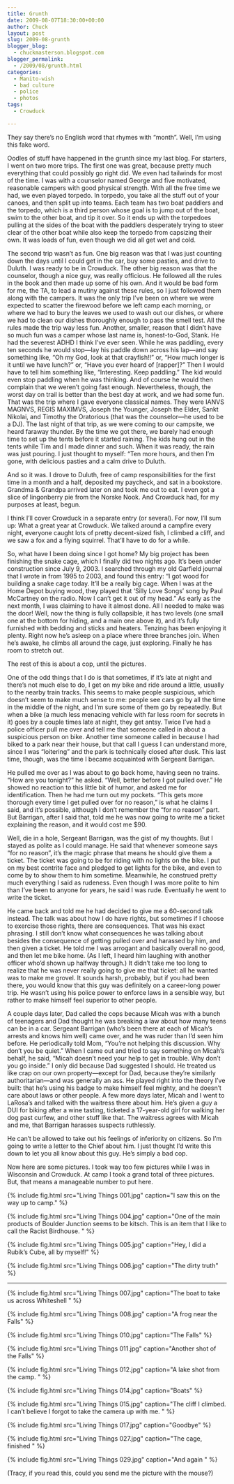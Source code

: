 ```yaml
---
title: Grunth
date: 2009-08-07T18:30:00+00:00
author: Chuck
layout: post
slug: 2009-08-grunth
blogger_blog:
  - chuckmasterson.blogspot.com
blogger_permalink:
  - /2009/08/grunth.html
categories:
  - Manito-wish
  - bad culture
  - police
  - photos
tags:
  - Crowduck

---
```


They say there’s no English word that rhymes with “month”.  Well, I’m using
this fake word.

Oodles of stuff have happened in the grunth since my last blog. For starters, I
went on two more trips. The first one was great, because pretty much everything
that could possibly go right did. We even had tailwinds for most of the time. I
was with a counselor named George and five motivated, reasonable campers with
good physical strength. With all the free time we had, we even played torpedo.
In torpedo, you take all the stuff out of your canoes, and then split up into
teams. Each team has two boat paddlers and the torpedo, which is a third person
whose goal is to jump out of the boat, swim to the other boat, and tip it over.
So it ends up with the torpedoes pulling at the sides of the boat with the
paddlers desperately trying to steer clear of the other boat while also keep
the torpedo from capsizing their own. It was loads of fun, even though we did
all get wet and cold.

The second trip wasn’t as fun. One big reason was that I was just counting down
the days until I could get in the car, buy some pasties, and drive to Duluth. I
was ready to be in Crowduck. The other big reason was that the counselor,
though a nice guy, was really officious. He followed all the rules in the book
and then made up some of his own. And it would be bad form for me, the TA, to
lead a mutiny against these rules, so I just followed them along with the
campers. It was the only trip I’ve been on where we were expected to scatter
the firewood before we left camp each morning, or where we had to bury the
leaves we used to wash out our dishes, or where we had to clean our dishes
thoroughly enough to pass the smell test. All the rules made the trip way less
fun. Another, smaller, reason that I didn’t have so much fun was a camper whose
last name is, honest-to-God, Stank. He had the severest ADHD I think I’ve ever
seen. While he was paddling, every ten seconds he would stop—lay his paddle
down across his lap—and say something like, “Oh my God, look at that
crayfish!!” or, “How much longer is it until we have lunch?” or, “Have you ever
heard of [rapper]?” Then I would have to tell him something like, “Interesting.
Keep paddling.” The kid would even stop paddling when he was thinking. And of
course he would then complain that we weren’t going fast enough.  Nevertheless,
though, the worst day on trail is better than the best day at work, and we had
some fun. That was the trip where I gave everyone classical names. They were
IANVS MAGNVS, REGIS MAXIMVS, Joseph the Younger, Joseph the Elder, Sankt
Nikolai, and Timothy the Oratorious (that was the counselor—he used to be a
DJ). The last night of that trip, as we were coming to our campsite, we heard
faraway thunder. By the time we got there, we barely had enough time to set up
the tents before it started raining. The kids hung out in the tents while Tim
and I made dinner and such. When it was ready, the rain was just pouring. I
just thought to myself: “Ten more hours, and then I’m gone, with delicious
pasties and a calm drive to Duluth.

And so it was. I drove to Duluth, free of camp responsibilities for the first
time in a month and a half, deposited my paycheck, and sat in a bookstore.
Grandma & Grandpa arrived later on and took me out to eat. I even got a slice
of lingonberry pie from the Norske Nook. And Crowduck had, for my purposes at
least, begun.

I think I’ll cover Crowduck in a separate entry (or several). For now,
I’ll sum up: What a great year at Crowduck. We talked around a campfire
every night, everyone caught lots of pretty decent-sized fish, I climbed a
cliff, and we saw a fox and a flying squirrel. That’ll have to do for a
while.

So, what have I been doing since I got home? My big project has been finishing
the snake cage, which I finally did two nights ago. It’s been under
construction since July 9, 2003. I searched through my old Garfield journal
that I wrote in from 1995 to 2003, and found this entry: “I got wood for
building a snake cage today. It’ll be a really big cage. When I was at
the Home Depot buying wood, they played that ‘Silly Love Songs’
song by Paul McCartney on the radio. Now I can’t get it out of my
head.” As early as the next month, I was claiming to have it almost done.
All I needed to make was the door! Well, now the thing is fully collapsible, it
has two levels (one small one at the bottom for hiding, and a main one above
it), and it’s fully furnished with bedding and sticks and heaters.
Tenzing has been enjoying it plenty. Right now he’s asleep on a place
where three branches join. When he’s awake, he climbs all around the
cage, just exploring. Finally he has room to stretch out.

The rest of this is about a cop, until the pictures.

One of the odd things that I do is that sometimes, if it’s late at night
and there’s not much else to do, I get on my bike and ride around a
little, usually to the nearby train tracks. This seems to make people
suspicious, which doesn’t seem to make much sense to me: people see cars
go by all the time in the middle of the night, and I’m sure some of them
go by repeatedly. But when a bike (a much less menacing vehicle with far less
room for secrets in it) goes by a couple times late at night, they get antsy.
Twice I’ve had a police officer pull me over and tell me that someone
called in about a suspicious person on bike. Another time someone called in
because I had biked to a park near their house, but that call I guess I can
understand more, since I was “loitering” and the park is
technically closed after dusk. This last time, though, was the time I became
acquainted with Sergeant Barrigan.

He pulled me over as I was about to go back home, having seen no trains.
“How are you tonight?” he asked. “Well, better before I got
pulled over.” He showed no reaction to this little bit of humor, and
asked me for identification. Then he had me turn out my pockets. “This
gets more thorough every time I get pulled over for no reason,” is what
he claims I said, and it’s possible, although I don’t remember the
“for no reason” part. But Barrigan, after I said that, told me he
was now going to write me a ticket explaining the reason, and it would cost me
$90.

Well, die in a hole, Sergeant Barrigan, was the gist of my thoughts. But I
stayed as polite as I could manage. He said that whenever someone says
“for no reason”, it’s the magic phrase that means he should
give them a ticket. The ticket was going to be for riding with no lights on the
bike. I put on my best contrite face and pledged to get lights for the bike,
and even to come by to show them to him sometime. Meanwhile, he construed
pretty much everything I said as rudeness. Even though I was more polite to him
than I’ve been to anyone for years, he said I was rude. Eventually he
went to write the ticket.

He came back and told me he had decided to give me a 60-second talk instead.
The talk was about how I do have rights, but sometimes if I choose to exercise
those rights, there are consequences. That was his exact phrasing. I still
don’t know what consequences he was talking about besides the consequence
of getting pulled over and harassed by him, and then given a ticket. He told me
I was arrogant and basically overall no good, and then let me bike home. (As I
left, I heard him laughing with another officer who’d shown up halfway
through.) It didn’t take me too long to realize that he was never really
going to give me that ticket: all he wanted was to make me grovel. It sounds
harsh, probably, but if you had been there, you would know that this guy was
definitely on a career-long power trip. He wasn’t using his police power
to enforce laws in a sensible way, but rather to make himself feel superior to
other people.

A couple days later, Dad called the cops because Micah was with a bunch of
teenagers and Dad thought he was breaking a law about how many teens can be in
a car. Sergeant Barrigan (who’s been there at each of Micah’s
arrests and knows him well) came over, and he was ruder than I’d seen him
before. He periodically told Mom, “You’re not helping this
discussion. Why don’t you be quiet.” When I came out and tried to
say something on Micah’s behalf, he said, “Micah doesn’t need
your help to get in trouble. Why don’t you go inside.” I only did
because Dad suggested I should. He treated us like crap on our own
property—except for Dad, because they’re similarly authoritarian—and was
generally an ass. He played right into the theory I’ve built: that
he’s using his badge to make himself feel mighty, and he doesn’t
care about laws or other people. A few more days later, Micah and I went to
LaRosa’s and talked with the waitress there about him. He’s given a
guy a DUI for biking after a wine tasting, ticketed a 17-year-old girl for
walking her dog past curfew, and other stuff like that. The waitress agrees
with Micah and me, that Barrigan harasses suspects ruthlessly.

He can’t be allowed to take out his feelings of inferiority on citizens.
So I’m going to write a letter to the Chief about him. I just thought
I’d write this down to let you all know about this guy. He’s simply
a bad cop.

Now here are some pictures. I took way too few pictures while I was in
Wisconsin and Crowduck. At camp I took a grand total of three pictures. But,
that means a manageable number to put here.

{% include fig.html src="Living Things 001.jpg" caption="I saw this on the way
up to camp." %}

{% include fig.html src="Living Things 004.jpg" caption="One of the main
products of Boulder Junction seems to be kitsch. This is an item that I like to
call the Racist Birdhouse. " %}

{% include fig.html src="Living Things 005.jpg" caption="Hey, I did a Rubik’s
Cube, all by myself!" %}

{% include fig.html src="Living Things 006.jpg" caption="The dirty truth" %}

* * *

{% include fig.html src="Living Things 007.jpg" caption="The boat to take us
across Whiteshell " %}

{% include fig.html src="Living Things 008.jpg" caption="A frog near the Falls"
%}

{% include fig.html src="Living Things 010.jpg" caption="The Falls" %}

{% include fig.html src="Living Things 011.jpg" caption="Another shot of the
Falls" %}

{% include fig.html src="Living Things 012.jpg" caption="A lake shot from the
camp. " %}

{% include fig.html src="Living Things 014.jpg" caption="Boats" %}

{% include fig.html src="Living Things 015.jpg" caption="The cliff I climbed. I
can’t believe I forgot to take the camera up with me. " %}

{% include fig.html src="Living Things 017.jpg" caption="Goodbye" %}

{% include fig.html src="Living Things 027.jpg" caption="The cage, finished "
%}

{% include fig.html src="Living Things 029.jpg" caption="And again " %}

(Tracy, if you read this, could you
send me the picture with the mouse?)
